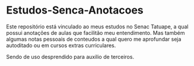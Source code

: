 # Estudos-Senca-Anotacoes
Este repositório está vinculado ao meus estudos no Senac Tatuape, a qual possui anotações de aulas que facilitão meu entendimento. Mas também algumas notas pessoais de conteudos a qual quero me aprofundar seja autoditado ou em cursos extras curriculares.  

Sendo de uso desprendido para auxilio de terceiros. 
